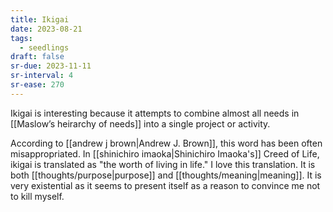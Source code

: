 ```yaml
---
title: Ikigai
date: 2023-08-21
tags:
  - seedlings
draft: false
sr-due: 2023-11-11
sr-interval: 4
sr-ease: 270
---
```

Ikigai is interesting because it attempts to combine almost all needs in [[Maslow’s heirarchy of needs]] into a single project or activity.

According to [[andrew j brown|Andrew J. Brown]], this word has been often misappropriated. In [[shinichiro imaoka|Shinichiro Imaoka's]] Creed of Life, ikigai is translated as "the worth of living in life." I love this translation. It is both [[thoughts/purpose|purpose]] and [[thoughts/meaning|meaning]]. It is very existential as it seems to present itself as a reason to convince me not to kill myself.